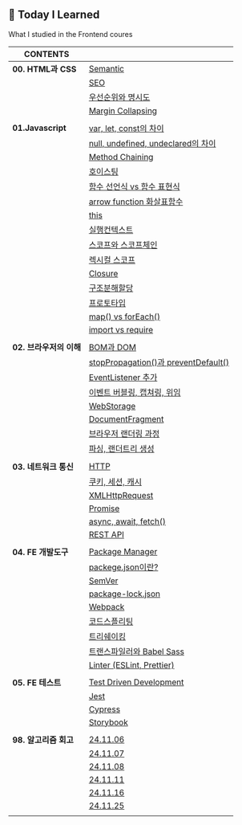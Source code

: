 ## 📌 Today I Learned
What I studied in the Frontend coures
 

|**CONTENTS**||
|---|---|
|**00. HTML과 CSS**|[Semantic](00.HTML과%20CSS/00.Semantic.md)|
||[SEO](00.HTML과%20CSS/01.SEO.md)|
||[우선순위와 명시도](00.HTML과%20CSS/02.우선순위_명시도.md)|
||[Margin Collapsing](00.HTML과%20CSS/03.Margin_Collapsing.md)|
|||
|**01.Javascript**|[var, let, const의 차이](01.Javascript/00.var_let_const.md)|
||[null, undefined, undeclared의 차이](01.Javascript/01.Null_Undefined_Undeclared.md)|
||[Method Chaining](01.Javascript/02.Method_Chaining.md)|
||[호이스팅](01.Javascript/03.호이스팅.md)|
||[함수 선언식 vs 함수 표현식](01.Javascript/04.함수_선언식_표현식.md)|
||[arrow function 화살표함수](01.Javascript/05.Arrow_Function.md)|
||[this](01.Javascript/06.this.md)|
||[실행컨텍스트](01.Javascript/07.Execution_Context.md)|
||[스코프와 스코프체인](01.Javascript/08.Scope_ScopeChain.md)|
||[렉시컬 스코프](01.Javascript/09.Lexical_Scope.md)|
||[Closure](01.Javascript/10.Closure.md)|
||[구조분해할당](01.Javascript/11.Destructuring_assignment.md)|
||[프로토타입](01.Javascript/12.Prototype.md)|
||[map() vs forEach()](01.Javascript/13.map_forEach.md)|
||[import vs require](01.Javascript/14.import_require.md)|
|||
|**02. 브라우저의 이해**|[BOM과 DOM](02.브라우저의%20이해/00.BOM_DOM.md)|
||[stopPropagation()과 preventDefault()](02.브라우저의%20이해/01.stopPropagation()_preventDefault().md)|
||[EventListener 추가](02.브라우저의%20이해/02.EventListener_추가.md)|
||[이벤트 버블링, 캡쳐링, 위임](02.브라우저의%20이해/03.버블링_캡쳐링_위임.md)|
||[WebStorage](02.브라우저의%20이해/04.WebStorage.md)|
||[DocumentFragment](02.브라우저의%20이해/05.DocumentFragment.md)|
||[브라우저 랜더링 과정](02.브라우저의%20이해/06.브라우저_랜더링_과정.md)|
||[파싱, 랜더트리 생성](02.브라우저의%20이해/07.파싱_랜더트리_생성.md)|
|||
|**03. 네트워크 통신**|[HTTP](03.네트워크%20통신/00.HTTP.md)|
||[쿠키, 세션, 캐시](03.네트워크%20통신/01.쿠키_세션_캐시.md)|
||[XMLHttpRequest](03.네트워크%20통신/02.XMLHttpRequest.md)|
||[Promise](03.네트워크%20통신/03.Promise.md)|
||[async, await, fetch()](03.네트워크%20통신/04.async_await_fetch().md)|
||[REST API](03.네트워크%20통신/05.RestAPI.md)|
|||
|**04. FE 개발도구**|[Package Manager](04.FE%20개발도구/00.Package_Manager.md)|
||[packege.json이란?](04.FE%20개발도구/01.package.json.md)|
||[SemVer](04.FE%20개발도구/02.SemVer.md)|
||[package-lock.json](04.FE%20개발도구/03.package-lock.json.md)|
||[Webpack](04.FE%20개발도구/04.Webpack.md)|
||[코드스플리팅](04.FE%20개발도구/05.Code_Splitting.md)|
||[트리쉐이킹](04.FE%20개발도구/06.Tree_Shaking.md)|
||[트랜스파일러와 Babel Sass](04.FE%20개발도구/07.%20Transpiler.md)|
||[Linter (ESLint, Prettier)](04.FE%20개발도구/08.Linter.md)|
|||
|**05. FE 테스트**|[Test Driven Development](05.FE%20테스트/00.TDD.md)|
||[Jest](05.FE%20테스트/01.Jest.md)|
||[Cypress](05.FE%20테스트/02.Cypress.md)|
||[Storybook](05.FE%20테스트/03.Storybook.md)|
|||
|**98. 알고리즘 회고**|[24.11.06](98.스터디/00.bfs%20vs%20dijkstra.md)|
||[24.11.07](98.스터디/01.다차원%20배열%20체크.md)|
||[24.11.08](98.스터디/02.반복문%20조건%20범위.md)|
||[24.11.11](98.스터디/03.순조부.md)|
||[24.11.16](98.스터디/04.템플릿%20리터럴.md)|
||[24.11.25](98.스터디/05.Union_Find.md)|
|||